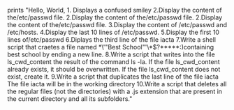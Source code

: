 prints "Hello, World, 1. Displays a confused smiley 2.Display the content of the/etc/passwd file. 2.Display the content of the/etc/passwd file. 2.Display the content of the/etc/passwd file. 3.Display the content of /etc/passwd and /etc/hosts. 4.Display the last 10 lines of /etc/passwd. 5.Display the first 10 lines of/etc/passwd 6.Diplays the third line of the file iacta 7.Write a shell script that craetes a file named \*\\'"Best School"\'\\*$\?\*\*\*\*\*:)containing best school by ending a new line. 8.Write a script that writes into the file ls_cwd_content the result of the command ls -la. If the file ls_cwd_content already exists, it should be overwritten. If the file ls_cwd_content does not exist, create it. 9.Write a script that duplicates the last line of the file iacta The file iacta will be in the working directory 10.Write a script that deletes all the regular files (not the directories) with a .js extension that are present in the current directory and all its subfolders."
